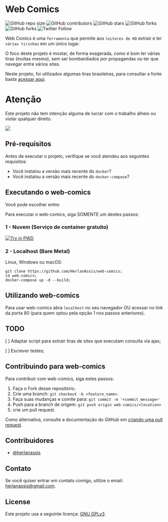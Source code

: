 # Web Comics

<!--- Alguns exemplos. Veja https://shields.io para outros escudos customizavéis. Convém incluir dependências, status do projeto e informações da licença aqui --->

![GitHub repo size](https://img.shields.io/github/repo-size/herlanassis/web-comics)
![GitHub contributors](https://img.shields.io/github/contributors/herlanassis/web-comics)
![GitHub stars](https://img.shields.io/github/stars/herlanassis/web-comics?style=social)
![GitHub forks](https://img.shields.io/github/forks/herlanassis/web-comics?style=social)
![GitHub forks](https://img.shields.io/github/issues-raw/herlanassis/web-comics?style=social)
![Twitter Follow](https://img.shields.io/twitter/follow/herlanassis?style=social)

Web Comics é uma `ferramenta` que permite aos `leitores de HQ` extrair e ler `várias tirinhas` em um único lugar.

O foco deste projeto é mostar, de forma exagerada, como é bom ler várias tiras (muitas mesmo), sem ser bombardiados por propagandas ou ter que navegar entre vários sites.

Neste projeto, foi utilizados algumas tiras brasileiras, para consultar a fonte basta [acessar aqui](https://github.com/HerlanAssis/web-comics/tree/master/comics/recipes).

# Atenção

Este projeto não tem intenção alguma de lucrar com o trabalho alheio ou violar qualquer direito.

![](web-comics.gif)

## Pré-requisitos

Antes de executar o projeto, verifique se você atendeu aos seguintes requisitos:

- Você instalou a versão mais recente do `docker`?
- Você instalou a versão mais recente do `docker-compose`?

## Executando o web-comics

Você pode escolher entre:

Para executar o web-comics, siga SOMENTE um destes passos:

### 1 - Nuvem (Serviço de container gratuito)

[![Try in PWD](https://raw.githubusercontent.com/play-with-docker/stacks/master/assets/images/button.png)](https://labs.play-with-docker.com/?stack=https://raw.githubusercontent.com/HerlanAssis/web-comics/master/stack.yml)

### 2 - Localhost (Bare Metal)

Linux, Windows ou macOS:

```shell
git clone https://github.com/HerlanAssis/web-comics;
cd web-comics;
docker-compose up -d --build;
```

## Utilizando web-comics

Para usar web-comics abra `localhost` no seu navegador OU acessar no link da porta 80 (para quem optou pela opção 1 nos passos anteriores).

## TODO

[ ] Adaptar script para extrair tiras de sites que executam consulta via ajax;

[ ] Escrever testes;

## Contribuindo para web-comics

Para contribuir com web-comics, siga estes passos:

1. Faça o Fork desse repositório.
2. Crie uma branch: `git checkout -b <feature_name>`.
3. Faça suas mudanças e comite para: `git commit -m '<commit_message>'`
4. Push para a branch de origem: `git push origin web-comics/<location>`
5. crie um pull request.

Como alternativa, consulte a documentação do GitHub em [criando uma pull request](https://help.github.com/pt/github/collaborating-with-issues-and-pull-requests/creating-a-pull-request).

## Contribuidores

- [@herlanassis](https://github.com/herlanassis)

## Contato

Se você quiser entrar em contato comigo, utilize o email: herlanassis@gmail.com.

## License

<!--- Se você não tiver certeza de qual licença aberta usar, consulte https://choosealicense.com --->

Este projeto usa a seguinte licença: [GNU GPLv3](https://spdx.org/licenses/GPL-3.0.html).
